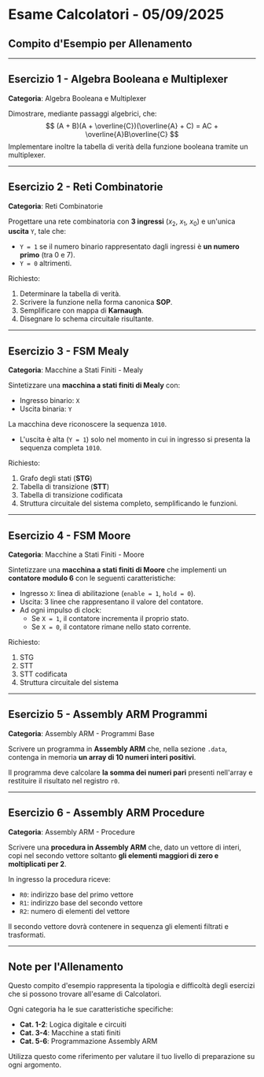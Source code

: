 # Esame Calcolatori - 05/09/2025
## Compito d'Esempio per Allenamento

---

## Esercizio 1 - Algebra Booleana e Multiplexer
**Categoria**: Algebra Booleana e Multiplexer

Dimostrare, mediante passaggi algebrici, che:
$$
(A + B)(A + \overline{C})(\overline{A} + C) = AC + \overline{A}B\overline{C}
$$
Implementare inoltre la tabella di verità della funzione booleana tramite un multiplexer.

---

## Esercizio 2 - Reti Combinatorie
**Categoria**: Reti Combinatorie

Progettare una rete combinatoria con **3 ingressi** ($x_2$, $x_1$, $x_0$) e un'unica **uscita** `Y`, tale che:

- `Y = 1` se il numero binario rappresentato dagli ingressi è **un numero primo** (tra 0 e 7).
- `Y = 0` altrimenti.

Richiesto:
1. Determinare la tabella di verità.
2. Scrivere la funzione nella forma canonica **SOP**.
3. Semplificare con mappa di **Karnaugh**.
4. Disegnare lo schema circuitale risultante.

---

## Esercizio 3 - FSM Mealy
**Categoria**: Macchine a Stati Finiti - Mealy

Sintetizzare una **macchina a stati finiti di Mealy** con:

- Ingresso binario: `X`
- Uscita binaria: `Y`

La macchina deve riconoscere la sequenza `1010`.

- L'uscita è alta (`Y = 1`) solo nel momento in cui in ingresso si presenta la sequenza completa `1010`.

Richiesto:
1. Grafo degli stati (**STG**)
2. Tabella di transizione (**STT**)
3. Tabella di transizione codificata
4. Struttura circuitale del sistema completo, semplificando le funzioni.

---

## Esercizio 4 - FSM Moore
**Categoria**: Macchine a Stati Finiti - Moore

Sintetizzare una **macchina a stati finiti di Moore** che implementi un **contatore modulo 6** con le seguenti caratteristiche:

- Ingresso `X`: linea di abilitazione (`enable = 1`, `hold = 0`).
- Uscita: 3 linee che rappresentano il valore del contatore.
- Ad ogni impulso di clock:
  - Se `X = 1`, il contatore incrementa il proprio stato.
  - Se `X = 0`, il contatore rimane nello stato corrente.

Richiesto:
1. STG
2. STT
3. STT codificata
4. Struttura circuitale del sistema

---

## Esercizio 5 - Assembly ARM Programmi
**Categoria**: Assembly ARM - Programmi Base

Scrivere un programma in **Assembly ARM** che, nella sezione `.data`, contenga in memoria **un array di 10 numeri interi positivi**.

Il programma deve calcolare **la somma dei numeri pari** presenti nell'array e restituire il risultato nel registro `r0`.

---

## Esercizio 6 - Assembly ARM Procedure
**Categoria**: Assembly ARM - Procedure

Scrivere una **procedura in Assembly ARM** che, dato un vettore di interi, copi nel secondo vettore soltanto **gli elementi maggiori di zero e moltiplicati per 2**.

In ingresso la procedura riceve:
- `R0`: indirizzo base del primo vettore
- `R1`: indirizzo base del secondo vettore
- `R2`: numero di elementi del vettore

Il secondo vettore dovrà contenere in sequenza gli elementi filtrati e trasformati.

---

## Note per l'Allenamento

Questo compito d'esempio rappresenta la tipologia e difficoltà degli esercizi che si possono trovare all'esame di Calcolatori. 

Ogni categoria ha le sue caratteristiche specifiche:
- **Cat. 1-2**: Logica digitale e circuiti
- **Cat. 3-4**: Macchine a stati finiti
- **Cat. 5-6**: Programmazione Assembly ARM

Utilizza questo come riferimento per valutare il tuo livello di preparazione su ogni argomento.